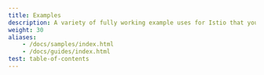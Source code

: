 ```yaml
---
title: Examples
description: A variety of fully working example uses for Istio that you can experiment with.
weight: 30
aliases:
    - /docs/samples/index.html
    - /docs/guides/index.html
test: table-of-contents
---
```

